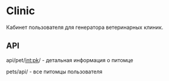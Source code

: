 # Clinic
Кабинет пользователя для генератора ветеринарных клиник.

## API
api/pet/<int:pk>/ - детальная информация о питомце

pets/api/ - все питомцы пользователя
